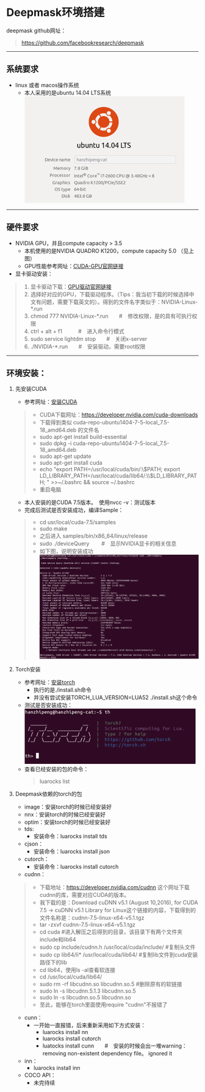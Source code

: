 # Deepmask环境搭建
deepmask github网址：
>https://github.com/facebookresearch/deepmask
---

## 系统要求
- linux 或者 macos操作系统
  - 本人采用的是ubuntu 14.04 LTS系统   
![image](https://github.com/lingchenmsot/OpenObjectRecognition/blob/master/DeepMask/Markdown_images/OS_GPU.png?raw=true)
---

## 硬件要求
+ NVIDIA GPU，并且compute capacity > 3.5
   - 本机使用的是NVIDIA QUADRO K1200，compute capacity 5.0 （见上图）
   - GPU性能参考网址：[CUDA-GPU官网链接](https://developer.nvidia.com/cuda-gpus)
+ 显卡驱动安装：
> 1. 显卡驱动下载：[GPU驱动官网链接](http://www.nvidia.com.tw/Download/index.aspx?lang=cn)
> 2. 选择好对应的GPU，下载驱动程序。（Tips：我当初下载的时候选择中文有问题，需要下载英文的）。得到的文件名字类似于：NVIDIA-Linux-*.run
> 3. chmod 777 NVIDIA-Linux-*.run　　#　修改权限，是的具有可执行权限
> 4. ctrl + alt + f1　　　#　进入命令行模式
> 5. sudo service lightdm stop　　#　关闭x-server
> 6. ./NVIDIA-*.run　　#　安装驱动，需要root权限
---

## 环境安装：
1. 先安装CUDA
   - 参考网址：[安装CUDA](https://github.com/facebook/fbcunn/blob/master/INSTALL.md)
   > - CUDA下载网址：https://developer.nvidia.com/cuda-downloads  
   > - 下载得到类似 cuda-repo-ubuntu1404-7-5-local_7.5-18_amd64.deb 的文件名
   > - sudo apt-get install build-essential
   > - sudo dpkg -i cuda-repo-ubuntu1404-7-5-local_7.5-18_amd64.deb
   > - sudo apt-get update
   > - sudo apt-get install cuda
   > - echo "export PATH=/usr/local/cuda/bin/:\\$PATH; export LD_LIBRARY_PATH=/usr/local/cuda/lib64/:\\$LD_LIBRARY_PATH; " >>~/.bashrc && source ~/.bashrc
   > - 重启电脑
   - 本人安装的是CUDA 7.5版本。　使用nvcc -v：测试版本
   - 完成后测试是否安装成功，编译Sample：
   > - cd usr/local/cuda-7.5/samples
   > - sudo make
   > - 之后进入 samples/bin/x86_64/linux/release
   > - sudo ./deviceQuery 　　#　显示NVIDIA显卡的相关信息
   > - 如下图，说明安装成功  
   > ![image](https://github.com/lingchenmsot/OpenObjectRecognition/blob/master/DeepMask/Markdown_images/deviceQuery.png?raw=true)
2. Torch安装
   - 参考网址：[安装torch](http://torch.ch/docs/getting-started.html#_)
      - 执行的是./install.sh命令
      - 并没有尝试安装TORCH_LUA_VERSION=LUA52 ./install.sh这个命令
   - 测试是否安装成功：   
    ![image](https://github.com/lingchenmsot/OpenObjectRecognition/blob/master/DeepMask/Markdown_images/th.png?raw=true)
   - 查看已经安装的包的命令：
      > luarocks list

3. Deepmask依赖的torch的包
   - image：安装torch的时候已经安装好
   - nnx：安装torch的时候已经安装好
   - optim：安装torch的时候已经安装好
   - tds:
      - 安装命令：luarocks install tds
   - cjson：
      - 安装命令：luarocks install json
   - cutorch：
      - 安装命令：luarocks install cutorch
   - cudnn：
   > - 下载地址：https://developer.nvidia.com/cudnn 这个网址下载cudnn的库，需要对应CUDA的版本。
   > - 我下载的是：Download cuDNN v5.1 (August 10,2016), for CUDA 7.5 -> cuDNN v5.1 Library for Linux这个链接的内容，下载得到的文件名称是：cudnn-7.5-linux-x64-v5.1.tgz
   > - tar -zxvf cudnn-7.5-linux-x64-v5.1.tgz
   > - cd cuda #进入解压之后得到的目录，该目录下有两个文件夹include和lib64
   > - sudo cp include/cudnn.h /usr/local/cuda/include/      #复制头文件
   > - sudo cp lib64/li* /usr/local/cuda/lib64/    #复制lib文件到cuda安装路径下的lib
   > - cd lib64，使用ls -al查看软连接
   > - cd /usr/local/cuda/lib64/
   > - sudo rm -rf libcudnn.so libcudnn.so.5    #删除原有的软链接
   > - sudo ln -s libcudnn.5.1.3 libcudnn.so.5
   > - sudo ln -s libcudnn.so.5 libcudnn.so
   > - 至此，能够在torch里面使用require "cudnn"不报错了
   - cunn：
      - 一开始一直报错，后来重新采用如下方式安装：
         - luarocks install nn
         - luarocks install cutorch
         - luatocks install cunn　　#　安装的时候会出一堆warning：removing non-existent dependency file。 ignored it
   - inn：
      - luarocks install inn
   - COCO API：
      - 未完待续